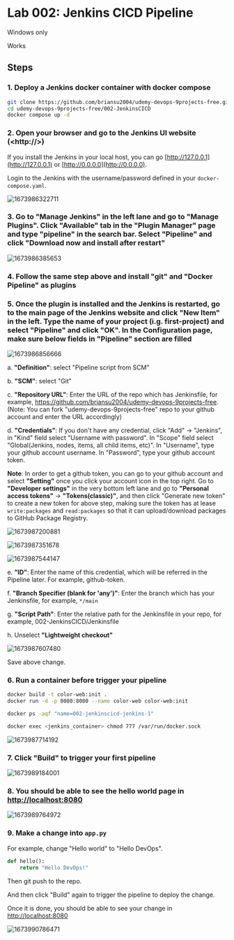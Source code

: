 
# Lab 002: Jenkins CICD Pipeline

Windows only

Works

## Steps

### 1. Deploy a Jenkins docker container with **docker compose**

```bash
git clone https://github.com/briansu2004/udemy-devops-9projects-free.git
cd udemy-devops-9projects-free/002-JenkinsCICD
docker compose up -d
```

### 2. Open your **browser** and go to the Jenkins UI website (<http://<JenkinsHostIP>>)

If you install the Jenkins in your local host, you can go [http://127.0.0.1](http://127.0.0.1) or [http://0.0.0.0](http://0.0.0.0).

Login to the Jenkins with the username/password defined in your `docker-compose.yaml`.

![1673986322711](image/01_Y_WindowsOnly/1673986322711.png)

### 3. Go to **"Manage Jenkins"** in the left lane and go to **"Manage Plugins"**. Click **"Available"** tab in the **"Plugin Manager"** page and type **"pipeline"** in the search bar. Select **"Pipeline"** and click **"Download now and install after restart"**

![1673986385653](image/01_Y_WindowsOnly/1673986385653.png)

### 4. Follow the same step above and install **"git"** and **"Docker Pipeline"** as plugins

### 5. Once the plugin is installed and the Jenkins is restarted, go to the main page of the Jenkins website and click **"New Item"** in the left. Type the name of your project (i.g. first-project) and select **"Pipeline"** and click **"OK"**. In the Configuration page, make sure below fields in **"Pipeline"** section are filled

![1673986856666](image/01_Y_WindowsOnly/1673986856666.png)

a. **"Definition"**: select "Pipeline script from SCM"

b. **"SCM"**: select "Git"

c. **"Repository URL"**: Enter the URL of the repo which has Jenkinsfile, for example, <https://github.com/briansu2004/udemy-devops-9projects-free>. (Note: You can fork "udemy-devops-9projects-free" repo to your github account and enter the URL accordingly)

d. **"Credentials"**: If you don't have any credential, click "Add" -> "Jenkins", in "Kind" field select "Username with password". In "Scope" field select "Global(Jenkins, nodes, items, all child items, etc)". In "Username", type your github account username. In "Password", type your github account token.

**Note**: In order to get a github token, you can go to your github account and select **"Setting"** once you click your account icon in the top right. Go to **"Developer settings"** in the very bottom left lane and go to **"Personal access tokens"** -> **"Tokens(classic)"**, and then click "Generate new token" to create a new token for above step, making sure the token has at lease `write:packages` and `read:packages` so that it can upload/download packages to GitHub Package Registry.

![1673987200881](image/01_Y_WindowsOnly/1673987200881.png)

![1673987351678](image/01_Y_WindowsOnly/1673987351678.png)

![1673987544147](image/01_Y_WindowsOnly/1673987544147.png)

e. **"ID"**: Enter the name of this credential, which will be referred in the Pipeline later. For example, github-token.

f. **"Branch Specifier (blank for 'any')"**: Enter the branch which has your Jenkinsfile, for example, `*/main`

g. **"Script Path"**: Enter the relative path for the Jenkinsfile in your repo, for example, 002-JenkinsCICD/Jenkinsfile

h. Unselect **"Lightweight checkout"**

![1673987607480](image/01_Y_WindowsOnly/1673987607480.png)

Save above change.

### 6. Run a container **before** trigger your pipeline

```bash
docker build -t color-web:init .
docker run -d -p 8080:8080 --name color-web color-web:init
```

```bash
docker ps -aqf "name=002-jenkinscicd-jenkins-1"

docker exec <jenkins_container> chmod 777 /var/run/docker.sock
```

![1673987714192](image/01_Y_WindowsOnly/1673987714192.png)

### 7. Click **"Build"** to trigger your first pipeline

![1673989184001](image/01_Y_WindowsOnly/1673989184001.png)

### 8. You should be able to see the hello world page in [http://localhost:8080](http://localhost:8080)

![1673989764972](image/01_Y_WindowsOnly/1673989764972.png)

### 9. Make a change into `app.py`

For example, change "Hello world" to "Hello DevOps".

```python
def hello():
    return "Hello DevOps!"
```

Then git push to the repo.

And then click "Build" again to trigger the pipeline to deploy the change.

 Once it is done, you should be able to see your change in [http://localhost:8080](http://localhost:8080)

![1673990786471](image/01_Y_WindowsOnly/1673990786471.png)
